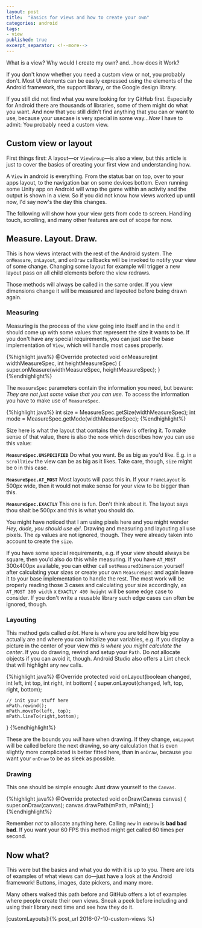 ```yaml
---
layout: post
title:  "Basics for views and how to create your own"
categories: android
tags:
- view
published: true
excerpt_separator: <!--more-->
---
```


What is a view? Why would I create my own? and...how does it Work?

If you don't know whether you need a custom view or not, you probably don't. Most UI elements can be easily expressed using the elements of the Android framework, the support library, or the Google design library.

If you still did not find what you were looking for try GitHub first. Especially for Android there are thousands of libraries, some of them might do what you want. And now that you still didn't find anything that you can or want to use, because your usecase is very special in some way...*Now* I have to admit: You probably need a custom view.

<!--more-->

## Custom view or layout

First things first: A layout&mdash;or `ViewGroup`&mdash;is also a view, but this article is just to cover the basics of creating your first view and understanding how.

A `View` in android is everything. From the status bar on top, over to your apps layout, to the navigation bar on some devices bottom. Even running some Unity app on Android will wrap the game within an activity and the output is shown in a view. So if you did not know how views worked up until now, I'd say now's the day this changes.

The following will show how your view gets from code to screen. Handling touch, scrolling, and many other features are out of scope for now.

## Measure. Layout. Draw.

This is how views interact with the rest of the Android system. The `onMeasure`, `onLayout`, and `onDraw` callbacks will be invoked to notify your view of some change. Changing some layout for example will trigger a new layout pass on all child elements before the view redraws.

Those methods will always be called in the same order. If you view dimensions change it will be measured and layouted before being drawn again.

### Measuring

Measuring is the process of the view going into itself and in the end it should come up with some values that represent the size it wants to be. If you don't have any special requirements, you can just use the base implementation of `View`, which will handle most cases properly.



{%highlight java%}
@Override
protected void onMeasure(int widthMeasureSpec, int heightMeasureSpec) {
    super.onMeasure(widthMeasureSpec, heightMeasureSpec);
}
{%endhighlight%}

The `measureSpec` parameters contain the information you need, but beware: *They are not just some value that you can use.* To access the information you have to make use of `MeasureSpec`.

{%highlight java%}
int size = MeasureSpec.getSize(widthMeasureSpec);
int mode = MeasureSpec.getMode(widthMeasureSpec);
{%endhighlight%}

Size here is what the layout that contains the view is offering it. To make sense of that value, there is also the `mode` which describes how you can use this value:

**`MeasureSpec.UNSPECIFIED`** Do what you want. Be as big as you'd like. E.g. in a `ScrollView` the view can be as big as it likes. Take care, though, `size` might be `0` in this case.

**`MeasureSpec.AT_MOST`** Most layouts will pass this in. If your `FrameLayout` is 500px wide, then it would not make sense for your view to be bigger than this.

**`MeasureSpec.EXACTLY`** This one is fun. Don't think about it. The layout says thou shalt be 500px and this is what you should do.

You might have noticed that I am using pixels here and you might wonder *Hey, dude, you should use `dp`!*. Drawing and measuring and layouting all use pixels. The `dp` values are not ignored, though. They were already taken into account to create the `size`.

If you have some special requirements, e.g. if your view should always be square, then you'd also do this while measuring. If you have `AT_MOST` 300x400px available, you can either call `setMeasuredDimension` yourself after calculating your sizes or create your own `MeasureSpec` and again leave it to your base implementation to handle the rest. The most work will be properly reading those 3 cases and calculating your size accordingly, as `AT_MOST 300 width` x `EXACTLY 400 height` will be some edge case to consider. If you don't write a reusable library such edge cases can often be ignored, though.

### Layouting

This method gets called *a lot*. Here is where you are told how big you actually are and where you can initialize your variables, e.g. if you display a picture in the center of your view *this is where you might calculate the center*. If you do drawing, rewind and setup your `Path`. Do *not* allocate objects if you can avoid it, though. Android Studio also offers a Lint check that will highlight any `new` calls.

{%highlight java%}
@Override
protected void onLayout(boolean changed, int left, int top,
        int right, int bottom) {
    super.onLayout(changed, left, top, right, bottom);

    // init your stuff here
    mPath.rewind();
    mPath.moveTo(left, top);
    mPath.lineTo(right,bottom);
}
{%endhighlight%}

These are the bounds you *will* have when drawing. If they change, `onLayout` will be called before the next drawing, so any calculation that is even slightly more complicated is better fitted here, than in `onDraw`, because you want your `onDraw` to be as sleek as possible.

### Drawing


This one should be simple enough: Just draw yourself to the `Canvas`.

{%highlight java%}
@Override
protected void onDraw(Canvas canvas) {
    super.onDraw(canvas);
    canvas.drawPath(mPath, mPaint);
}
{%endhighlight%}

Remember *not* to allocate anything here. Calling `new` in `onDraw` is **bad bad bad**. If you want your 60 FPS this method might get called 60 times per second.

## Now what?

This were but the basics and what you do with it is up to you. There are lots of examples of what views can do&mdash;just have a look at the Android framework! Buttons, images, date pickers, and many more.

Many others walked this path before and GitHub offers a lot of examples where people create their own views. Sneak a peek before including and using their library next time and see how they do it.




[customLayouts]:{% post_url 2016-07-10-custom-views %}